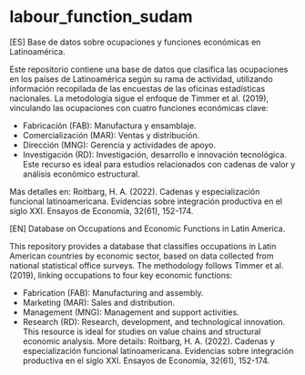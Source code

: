 # labour_function_sudam
[ES]
Base de datos sobre ocupaciones y funciones económicas en Latinoamérica.

Este repositorio contiene una base de datos que clasifica las ocupaciones en los países de Latinoamérica según su rama de actividad, utilizando información recopilada de las encuestas de las oficinas estadísticas nacionales. La metodología sigue el enfoque de Timmer et al. (2019), vinculando las ocupaciones con cuatro funciones económicas clave:

* Fabricación (FAB): Manufactura y ensamblaje.
* Comercialización (MAR): Ventas y distribución.
* Dirección (MNG): Gerencia y actividades de apoyo.
* Investigación (RD): Investigación, desarrollo e innovación tecnológica.
Este recurso es ideal para estudios relacionados con cadenas de valor y análisis económico estructural.

Más detalles en:
Roitbarg, H. A. (2022). Cadenas y especialización funcional latinoamericana. Evidencias sobre integración productiva en el siglo XXI. Ensayos de Economía, 32(61), 152-174.

[EN]
Database on Occupations and Economic Functions in Latin America.

This repository provides a database that classifies occupations in Latin American countries by economic sector, based on data collected from national statistical office surveys. The methodology follows Timmer et al. (2019), linking occupations to four key economic functions:

* Fabrication (FAB): Manufacturing and assembly.
* Marketing (MAR): Sales and distribution.
* Management (MNG): Management and support activities.
* Research (RD): Research, development, and technological innovation.
This resource is ideal for studies on value chains and structural economic analysis.
More details:
Roitbarg, H. A. (2022). Cadenas y especialización funcional latinoamericana. Evidencias sobre integración productiva en el siglo XXI. Ensayos de Economía, 32(61), 152-174.


